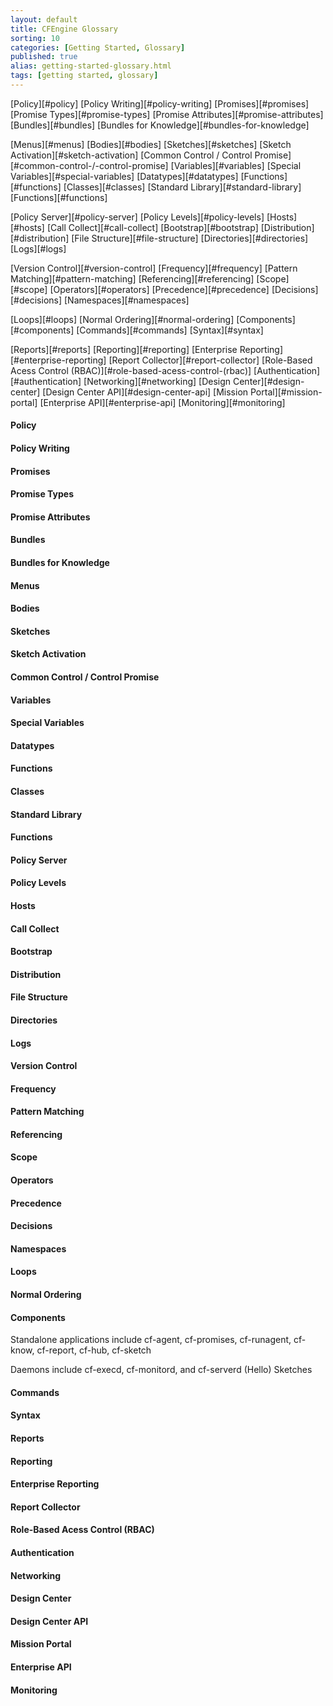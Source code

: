```yaml
---
layout: default
title: CFEngine Glossary
sorting: 10
categories: [Getting Started, Glossary]
published: true
alias: getting-started-glossary.html
tags: [getting started, glossary]
---
```


[Policy][#policy]
[Policy Writing][#policy-writing]
[Promises][#promises]
[Promise Types][#promise-types]
[Promise Attributes][#promise-attributes]
[Bundles][#bundles]
[Bundles for Knowledge][#bundles-for-knowledge]


[Menus][#menus]
[Bodies][#bodies]
[Sketches][#sketches]
[Sketch Activation][#sketch-activation]
[Common Control / Control Promise][#common-control-/-control-promise]
[Variables][#variables]
[Special Variables][#special-variables]
[Datatypes][#datatypes]
[Functions][#functions]
[Classes][#classes]
[Standard Library][#standard-library]
[Functions][#functions]

[Policy Server][#policy-server]
[Policy Levels][#policy-levels]
[Hosts][#hosts]
[Call Collect][#call-collect]
[Bootstrap][#bootstrap]
[Distribution][#distribution]
[File Structure][#file-structure]
[Directories][#directories]
[Logs][#logs]

[Version Control][#version-control]
[Frequency][#frequency]
[Pattern Matching][#pattern-matching]
[Referencing][#referencing]
[Scope][#scope]
[Operators][#operators]
[Precedence][#precedence]
[Decisions][#decisions]
[Namespaces][#namespaces]

[Loops][#loops]
[Normal Ordering][#normal-ordering]
[Components][#components]
[Commands][#commands]
[Syntax][#syntax]

[Reports][#reports]
[Reporting][#reporting]
[Enterprise Reporting][#enterprise-reporting]
[Report Collector][#report-collector]
[Role-Based Acess Control (RBAC)][#role-based-acess-control-(rbac)]
[Authentication][#authentication]
[Networking][#networking]
[Design Center][#design-center]
[Design Center API][#design-center-api]
[Mission Portal][#mission-portal]
[Enterprise API][#enterprise-api]
[Monitoring][#monitoring]


#### Policy ####

#### Policy Writing ####

#### Promises ####

#### Promise Types ####

#### Promise Attributes ####

#### Bundles ####

#### Bundles for Knowledge ####

#### Menus ####

#### Bodies ####

#### Sketches ####

#### Sketch Activation ####

#### Common Control / Control Promise ####

#### Variables ####

#### Special Variables ####

#### Datatypes ####

#### Functions ####

#### Classes ####

#### Standard Library ####

#### Functions ####

#### Policy Server ####

#### Policy Levels ####

#### Hosts ####

#### Call Collect ####

#### Bootstrap ####

#### Distribution ####

#### File Structure ####

#### Directories ####

#### Logs ####

#### Version Control ####

#### Frequency ####

#### Pattern Matching ####

#### Referencing ####

#### Scope ####

#### Operators ####

#### Precedence ####

#### Decisions ####

#### Namespaces ####

#### Loops ####

#### Normal Ordering ####

#### Components ####

Standalone applications include cf-agent, cf-promises, cf-runagent, cf-know, cf-report, cf-hub, cf-sketch

Daemons include cf-execd, cf-monitord, and cf-serverd
(Hello) Sketches

#### Commands ####

#### Syntax ####

#### Reports ####

#### Reporting ####

#### Enterprise Reporting ####

#### Report Collector ####

#### Role-Based Acess Control (RBAC) ####

#### Authentication ####

#### Networking ####

#### Design Center ####

#### Design Center API ####

#### Mission Portal ####

#### Enterprise API ####

#### Monitoring ####











